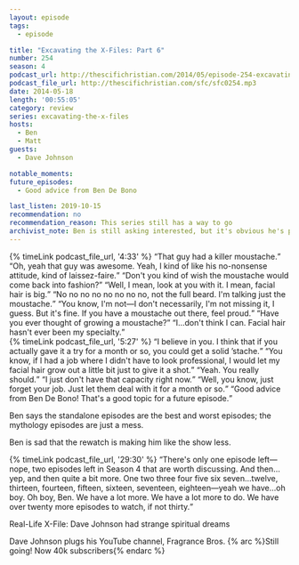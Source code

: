 ```yaml
---
layout: episode
tags:
  - episode

title: "Excavating the X-Files: Part 6"
number: 254
season: 4
podcast_url: http://thescifichristian.com/2014/05/episode-254-excavating-the-x-files-part-6/
podcast_file_url: http://thescifichristian.com/sfc/sfc0254.mp3
date: 2014-05-18
length: '00:55:05'
category: review
series: excavating-the-x-files
hosts:
  - Ben
  - Matt
guests:
  - Dave Johnson

notable_moments: 
future_episodes:
  - Good advice from Ben De Bono

last_listen: 2019-10-15
recommendation: no
recommendation_reason: This series still has a way to go
archivist_note: Ben is still asking interested, but it's obvious he's paying less attention as he watches the episodes while working. 
---
```

<div class="quote">
  {% timeLink podcast_file_url, '4:33' %}
  <q class="ben">That guy had a killer moustache.</q>
  <q class="matt">Oh, yeah that guy was awesome. Yeah, I kind of like his no-nonsense attitude, kind of laissez-faire.</q>
  <q class="ben">Don't you kind of wish the moustache would come back into fashion?</q>
  <q class="matt">Well, I mean, look at you with it. I mean, facial hair is big.</q>
  <q class="ben">No no no no no no no no, not the full beard. I'm talking just the moustache.</q>
  <q class="matt">You know, I'm not—I don't necessarily, I'm not missing it, I guess. But it's fine. If you have a moustache out there, feel proud.</q>
  <q class="ben">Have you ever thought of growing a moustache?</q>
  <q class="matt">I…don't think I can. Facial hair hasn't ever been my specialty.</q>
</div>

<div class="quote">
  {% timeLink podcast_file_url, '5:27' %}
  <q class="ben">I believe in you. I think that if you actually gave it a try for a month or so, you could get a solid ’stache.</q>
  <q class="matt">You know, if I had a job where I didn't have to look professional, I would let my facial hair grow out a little bit just to give it a shot.</q>
  <q class="ben">Yeah. You really should.</q>
  <q class="matt">I just don't have that capacity right now.</q>
  <q class="ben">Well, you know, just forget your job. Just let them deal with it for a month or so.</q>
  <q class="matt">Good advice from Ben De Bono! That's a good topic for a future episode.</q>
</div>

Ben says the standalone episodes are the best and worst episodes; the mythology episodes are just a mess.

Ben is sad that the rewatch is making him like the show less.

<div class="quote">
  {% timeLink podcast_file_url, '29:30' %}
  <q class="matt">There's only one episode left—nope, two episodes left in Season 4 that are worth discussing. And then…yep, and then quite a bit more. One two three four five six seven…twelve, thirteen, fourteen, fifteen, sixteen, seventeen, eighteen—yeah we have…oh boy. Oh boy, Ben. We have a lot more. We have a lot more to do. We have over twenty more episodes to watch, if not thirty.</q>
</div>

Real-Life X-File: Dave Johnson had strange spiritual dreams

Dave Johnson plugs his YouTube channel, Fragrance Bros. {% arc %}Still going! Now 40k subscribers{% endarc %}